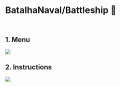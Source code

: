 # BatalhaNaval/Battleship 🚢

<br/>

## 1. Menu

<img src="https://raw.githubusercontent.com/xanecu/xanecu/BatalhaNaval/Menu.jpg">

## 2. Instructions

<img src="https://raw.githubusercontent.com/xanecu/xanecu/BatalhaNaval/Instructions.jpg">



